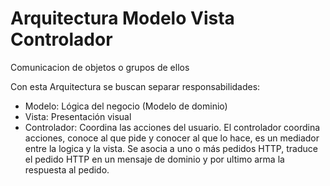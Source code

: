 # Arquitectura Modelo Vista Controlador

Comunicacion de objetos o grupos de ellos

Con esta Arquitectura se buscan separar responsabilidades:

* Modelo: Lógica del negocio (Modelo de dominio)
* Vista: Presentación visual
* Controlador: Coordina las acciones del usuario. El controlador coordina acciones, conoce al que pide y conocer al que lo hace, es un mediador entre la logica y la vista. Se asocia a uno o más pedidos HTTP, traduce el pedido HTTP en un mensaje de dominio y por ultimo arma la respuesta al pedido.
